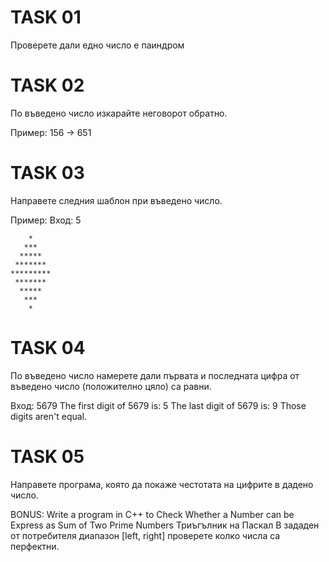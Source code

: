 # TASK 01
Проверете дали едно число е паиндром

# TASK 02
По въведено число изкарайте неговорот обратно.

Пример: 156 -> 651

# TASK 03
Направете следния шаблон при въведено число.

Пример: 
Вход: 5
``` text                                                                  
    *                                                                  
   ***                                                                 
  *****                                                                
 *******                                                               
*********                                                              
 *******                                                               
  *****                                                                
   ***                                                                 
    *   
```

# TASK 04
По въведено число намерете дали първaтa и последнaтa цифра от въведено число (положително цяло) са равни.

Вход: 5679
The first digit of 5679 is: 5 
The last digit of 5679 is: 9 
Those digits aren't equal.

# TASK 05
Направете програма, която да покаже честотата на цифрите в дадено число.

BONUS:
Write a program in C++ to Check Whether a Number can be Express as Sum of Two Prime Numbers
Триъгълник на Паскал
В зададен от потребителя диапазон [left, right] проверете колко числа са перфектни.
